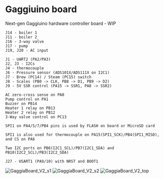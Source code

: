 # Gaggiuino board

Next-gen Gaggiuino hardware controller board - WIP
```
J14 - boiler 1
J11 - boiler 2
J16 - 3-way valve
J17 - pump
J19, J20 - AC input

J1 - UART2 (PA2/PA3)
J2, J3 - I2Cs
J4 - thermocouple
J6 - Pressure sensor (ADS101X/ADS111X on I2C1)
J7 - Brew (PC14) / Steam (PC15) switch
J8 - Scales (PB0 -> CLK, PB8 -> D1, PB9 -> D2)
J9 - 5V SSR control (PA15 -> SSR1, PA8 -> SSR2)

AC zero-cross sense on PA0
Pump control on PA1
Buzzer on PB14
Heater 1 relay on PB13
Heater 2 relay on PB12
3-Way valve control on PC13

SPI1 on PA4/5/7/PB4 pins is used by FLASH on board or MicroSD card

SPI1 is also used for thermocouple on PA15(SPI1_SCK)/PB4(SPI1_MISO), and CS on PA6

Two I2C ports on PB6(I2C1_SCL)/PB7(I2C1_SDA) and PB10(I2C2_SCL)/PB3(I2C2_SDA)

J27 - USART1 (PA9/10) with NRST and BOOT1
```
![GaggiaBoard_V2_s1](https://github.com/banoz/CoffeeHat/blob/main/Hardware/GaggiaBoard_V2/EAGLE/Exports/GaggiaBoard_V2_s1.png)
![GaggiaBoard_V2_s2](https://github.com/banoz/CoffeeHat/blob/main/Hardware/GaggiaBoard_V2/EAGLE/Exports/GaggiaBoard_V2_s2.png)
![GaggiaBoard_V2_top](https://github.com/banoz/CoffeeHat/blob/main/Hardware/GaggiaBoard_V2/EAGLE/Exports/GaggiaBoard_V2_top.png)
